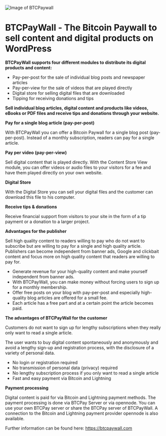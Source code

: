 ![Image of BTCPaywall](https://btcpaywall.com/wp-content/uploads/2021/12/btcpaywall_logo669x182.png)

# BTCPayWall - The Bitcoin Paywall to sell content and digital products on WordPress

**BTCPayWall supports four different modules to distribute its digital products and content:**

- Pay-per-post for the sale of individual blog posts and newspaper articles
- Pay-per-view for the sale of videos that are played directly
- Digital store for selling digital files that are downloaded
- Tipping for receiving donations and tips

**Sell individual blog articles, digital content and products like videos, eBooks or PDF files and receive tips and donations through your website.**

**Pay for a single blog article (pay-per-post)**

With BTCPayWall you can offer a Bitcoin Paywall for a single blog post (pay-per-post). Instead of a monthly subscription, readers can pay for a single article.

**Pay per video (pay-per-view)**

Sell digital content that is played directly. With the Content Store View module, you can offer videos or audio files to your visitors for a fee and have them played directly on your own website.

**Digital Store**

With the Digital Store you can sell your digital files and the customer can download this file to his computer.

**Receive tips & donations**

Receive financial support from visitors to your site in the form of a tip payment or a donation to a larger project.

**Advantages for the publisher**

Sell high quality content to readers willing to pay who do not want to subscribe but are willing to pay for a single and high quality article.
Publishers can become independent from banner ads, Google and clickbait content and focus more on high quality content that readers are willing to pay for.

- Generate revenue for your high-quality content and make yourself independent from banner ads.
- With BTCPayWall, you can make money without forcing users to sign up for a monthly membership.
- Offer free posts on your blog with pay-per-post and especially high-quality blog articles are offered for a small fee.
- Each article has a free part and at a certain point the article becomes paid.

**The advantages of BTCPayWall for the customer**

Customers do not want to sign up for lengthy subscriptions when they really only want to read a single article.

The user wants to buy digital content spontaneously and anonymously and avoid a lengthy sign-up and registration process, with the disclosure of a variety of personal data.

- No login or registration required
- No transmission of personal data (privacy) required
- No lengthy subscription process if you only want to read a single article
- Fast and easy payment via Bitcoin and Lightning

**Payment processing**

Digital content is paid for via Bitcoin and Lightning payment methods.
The payment processing is done via BTCPay Server or via opennode.
You can use your own BTCPay server or share the BTCPay server of BTCPayWall.
A connection to the Bitcoin and Lightning payment provider opennode is also available.

Further information can be found here: https://btcpaywall.com
